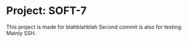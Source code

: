 # Project: SOFT-7
This project is made for blahblahblah
Second commit is also for testing. Mainly SSH.
